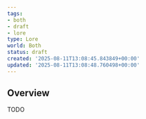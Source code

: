 ```yaml
---
tags:
- both
- draft
- lore
type: Lore
world: Both
status: draft
created: '2025-08-11T13:08:45.843849+00:00'
updated: '2025-08-11T13:08:48.760498+00:00'
---
```



## Overview

TODO

